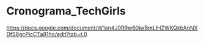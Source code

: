 # Cronograma_TechGirls

https://docs.google.com/document/d/1an4J0R9w60iwBmLIHZWKQkbAnNXDfS8gcPicCTa81ho/edit?tab=t.0
